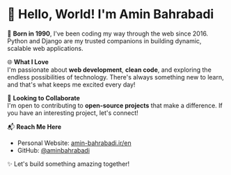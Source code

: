 # 👋 Hello, World! I'm Amin Bahrabadi

🎂 **Born in 1990**, I've been coding my way through the web since 2016. Python and Django are my trusted companions in building dynamic, scalable web applications.

🌐 **What I Love**  
I'm passionate about **web development**, **clean code**, and exploring the endless possibilities of technology. There's always something new to learn, and that's what keeps me excited every day!

🤝 **Looking to Collaborate**  
I'm open to contributing to **open-source projects** that make a difference. If you have an interesting project, let's connect!

📬 **Reach Me Here**  
- Personal Website: [amin-bahrabadi.ir/en](https://amin-bahrabadi.ir/en)  
- GitHub: [@aminbahrabadi](https://github.com/aminbahrabadi)

✨ Let's build something amazing together!
